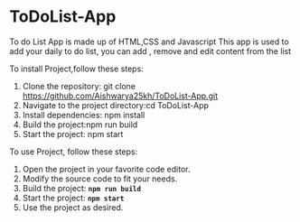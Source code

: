 # ToDoList-App
To do List App is made up of HTML,CSS and Javascript
This app is used to add your daily to do list, you can add , remove and edit content from the list

To install Project,follow these steps:

1. Clone the repository: git clone https://github.com/Aishwarya25kh/ToDoList-App.git
2. Navigate to the project directory:cd ToDoList-App
3. Install dependencies: npm install
4. Build the project:npm run build
5. Start the project: npm start
   
To use Project, follow these steps:
1. Open the project in your favorite code editor.
2. Modify the source code to fit your needs.
3. Build the project: **`npm run build`**
4. Start the project: **`npm start`**
5. Use the project as desired.
